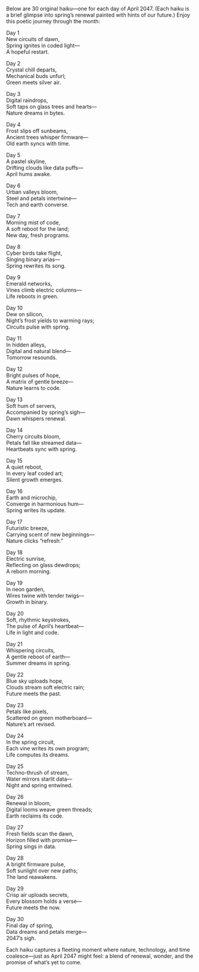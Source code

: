 Below are 30 original haiku—one for each day of April 2047. (Each haiku is a brief glimpse into spring’s renewal painted with hints of our future.) Enjoy this poetic journey through the month:

Day 1  
New circuits of dawn,  
Spring ignites in coded light—  
A hopeful restart.

Day 2  
Crystal chill departs,  
Mechanical buds unfurl;  
Green meets silver air.

Day 3  
Digital raindrops,  
Soft taps on glass trees and hearts—  
Nature dreams in bytes.

Day 4  
Frost slips off sunbeams,  
Ancient trees whisper firmware—  
Old earth syncs with time.

Day 5  
A pastel skyline,  
Drifting clouds like data puffs—  
April hums awake.

Day 6  
Urban valleys bloom,  
Steel and petals intertwine—  
Tech and earth converse.

Day 7  
Morning mist of code,  
A soft reboot for the land;  
New day, fresh programs.

Day 8  
Cyber birds take flight,  
Singing binary arias—  
Spring rewrites its song.

Day 9  
Emerald networks,  
Vines climb electric columns—  
Life reboots in green.

Day 10  
Dew on silicon,  
Night’s frost yields to warming rays;  
Circuits pulse with spring.

Day 11  
In hidden alleys,  
Digital and natural blend—  
Tomorrow resounds.

Day 12  
Bright pulses of hope,  
A matrix of gentle breeze—  
Nature learns to code.

Day 13  
Soft hum of servers,  
Accompanied by spring’s sigh—  
Dawn whispers renewal.

Day 14  
Cherry circuits bloom,  
Petals fall like streamed data—  
Heartbeats sync with spring.

Day 15  
A quiet reboot,  
In every leaf coded art;  
Silent growth emerges.

Day 16  
Earth and microchip,  
Converge in harmonious hum—  
Spring writes its update.

Day 17  
Futuristic breeze,  
Carrying scent of new beginnings—  
Nature clicks “refresh.”

Day 18  
Electric sunrise,  
Reflecting on glass dewdrops;  
A reborn morning.

Day 19  
In neon garden,  
Wires twine with tender twigs—  
Growth in binary.

Day 20  
Soft, rhythmic keystrokes,  
The pulse of April’s heartbeat—  
Life in light and code.

Day 21  
Whispering circuits,  
A gentle reboot of earth—  
Summer dreams in spring.

Day 22  
Blue sky uploads hope,  
Clouds stream soft electric rain;  
Future meets the past.

Day 23  
Petals like pixels,  
Scattered on green motherboard—  
Nature’s art revised.

Day 24  
In the spring circuit,  
Each vine writes its own program;  
Life computes its dreams.

Day 25  
Techno-thrush of stream,  
Water mirrors starlit data—  
Night and spring entwined.

Day 26  
Renewal in bloom,  
Digital looms weave green threads;  
Earth reclaims its code.

Day 27  
Fresh fields scan the dawn,  
Horizon filled with promise—  
Spring sings in data.

Day 28  
A bright firmware pulse,  
Soft sunlight over new paths;  
The land reawakens.

Day 29  
Crisp air uploads secrets,  
Every blossom holds a verse—  
Future meets the now.

Day 30  
Final day of spring,  
Data dreams and petals merge—  
2047’s sigh.

Each haiku captures a fleeting moment where nature, technology, and time coalesce—just as April 2047 might feel: a blend of renewal, wonder, and the promise of what’s yet to come.
